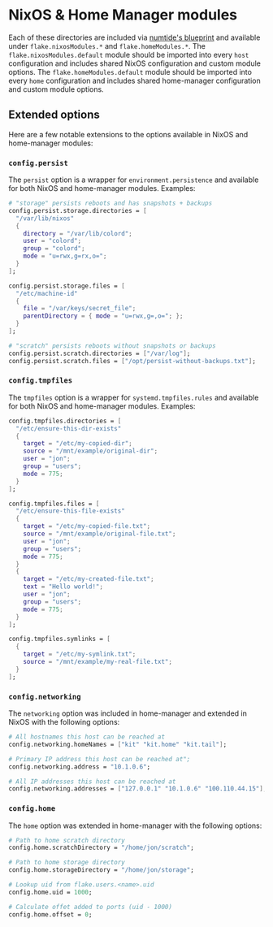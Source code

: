 # NixOS & Home Manager modules

Each of these directories are included via
[numtide's blueprint](https://numtide.github.io/blueprint/main/getting-started/folder_structure/)
and available under `flake.nixosModules.*` and `flake.homeModules.*`. The
`flake.nixosModules.default` module should be imported into every `host`
configuration and includes shared NixOS configuration and custom module options.
The `flake.homeModules.default` module should be imported into every `home`
configuration and includes shared home-manager configuration and custom module
options.

## Extended options

Here are a few notable extensions to the options available in NixOS and
home-manager modules:

### `config.persist`

The `persist` option is a wrapper for `environment.persistence` and available
for both NixOS and home-manager modules. Examples:

```nix
# "storage" persists reboots and has snapshots + backups
config.persist.storage.directories = [
  "/var/lib/nixos"
  {
    directory = "/var/lib/colord";
    user = "colord";
    group = "colord";
    mode = "u=rwx,g=rx,o=";
  }
];

config.persist.storage.files = [
  "/etc/machine-id"
  {
    file = "/var/keys/secret_file";
    parentDirectory = { mode = "u=rwx,g=,o="; }; 
  }
];

# "scratch" persists reboots without snapshots or backups
config.persist.scratch.directories = ["/var/log"];
config.persist.scratch.files = ["/opt/persist-without-backups.txt"];
```

### `config.tmpfiles`

The `tmpfiles` option is a wrapper for `systemd.tmpfiles.rules` and available
for both NixOS and home-manager modules. Examples:

```nix
config.tmpfiles.directories = [
  "/etc/ensure-this-dir-exists"
  {
    target = "/etc/my-copied-dir"; 
    source = "/mnt/example/original-dir";
    user = "jon"; 
    group = "users"; 
    mode = 775; 
  }
];

config.tmpfiles.files = [
  "/etc/ensure-this-file-exists"
  {
    target = "/etc/my-copied-file.txt"; 
    source = "/mnt/example/original-file.txt";
    user = "jon"; 
    group = "users"; 
    mode = 775; 
  }
  {
    target = "/etc/my-created-file.txt"; 
    text = "Hello world!";
    user = "jon"; 
    group = "users"; 
    mode = 775; 
  }
];

config.tmpfiles.symlinks = [
  {
    target = "/etc/my-symlink.txt"; 
    source = "/mnt/example/my-real-file.txt";
  }
];
```

### `config.networking`

The `networking` option was included in home-manager and extended in NixOS with
the following options:

```nix
# All hostnames this host can be reached at 
config.networking.homeNames = ["kit" "kit.home" "kit.tail"];

# Primary IP address this host can be reached at";
config.networking.address = "10.1.0.6";

# All IP addresses this host can be reached at
config.networking.addresses = ["127.0.0.1" "10.1.0.6" "100.110.44.15"];
```

### `config.home`

The `home` option was extended in home-manager with the following options:

```nix
# Path to home scratch directory
config.home.scratchDirectory = "/home/jon/scratch";

# Path to home storage directory
config.home.storageDirectory = "/home/jon/storage";

# Lookup uid from flake.users.<name>.uid
config.home.uid = 1000;

# Calculate offet added to ports (uid - 1000)
config.home.offset = 0;
```
